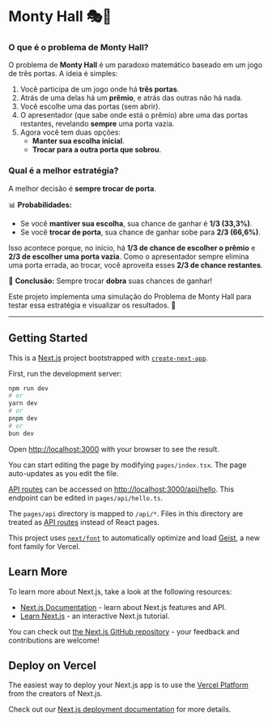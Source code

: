 # Monty Hall 🎭🚪

### O que é o problema de Monty Hall?

O problema de **Monty Hall** é um paradoxo matemático baseado em um jogo de três portas. A ideia é simples:

1. Você participa de um jogo onde há **três portas**.
2. Atrás de uma delas há um **prêmio**, e atrás das outras não há nada.
3. Você escolhe uma das portas (sem abrir).
4. O apresentador (que sabe onde está o prêmio) abre uma das portas restantes, revelando **sempre** uma porta vazia.
5. Agora você tem duas opções:
   - **Manter sua escolha inicial**.
   - **Trocar para a outra porta que sobrou**.

### Qual é a melhor estratégia?

A melhor decisão é **sempre trocar de porta**.

📊 **Probabilidades:**
- Se você **mantiver sua escolha**, sua chance de ganhar é **1/3 (33,3%)**.
- Se você **trocar de porta**, sua chance de ganhar sobe para **2/3 (66,6%)**.

Isso acontece porque, no início, há **1/3 de chance de escolher o prêmio** e **2/3 de escolher uma porta vazia**. Como o apresentador sempre elimina uma porta errada, ao trocar, você aproveita esses **2/3 de chance restantes**.

🎯 **Conclusão:** Sempre trocar **dobra** suas chances de ganhar!

Este projeto implementa uma simulação do Problema de Monty Hall para testar essa estratégia e visualizar os resultados. 🚀

---

## Getting Started

This is a [Next.js](https://nextjs.org) project bootstrapped with [`create-next-app`](https://nextjs.org/docs/pages/api-reference/create-next-app).

First, run the development server:

```bash
npm run dev
# or
yarn dev
# or
pnpm dev
# or
bun dev
```

Open [http://localhost:3000](http://localhost:3000) with your browser to see the result.

You can start editing the page by modifying `pages/index.tsx`. The page auto-updates as you edit the file.

[API routes](https://nextjs.org/docs/pages/building-your-application/routing/api-routes) can be accessed on [http://localhost:3000/api/hello](http://localhost:3000/api/hello). This endpoint can be edited in `pages/api/hello.ts`.

The `pages/api` directory is mapped to `/api/*`. Files in this directory are treated as [API routes](https://nextjs.org/docs/pages/building-your-application/routing/api-routes) instead of React pages.

This project uses [`next/font`](https://nextjs.org/docs/pages/building-your-application/optimizing/fonts) to automatically optimize and load [Geist](https://vercel.com/font), a new font family for Vercel.

## Learn More

To learn more about Next.js, take a look at the following resources:

- [Next.js Documentation](https://nextjs.org/docs) - learn about Next.js features and API.
- [Learn Next.js](https://nextjs.org/learn-pages-router) - an interactive Next.js tutorial.

You can check out [the Next.js GitHub repository](https://github.com/vercel/next.js) - your feedback and contributions are welcome!

## Deploy on Vercel

The easiest way to deploy your Next.js app is to use the [Vercel Platform](https://vercel.com/new?utm_medium=default-template&filter=next.js&utm_source=create-next-app&utm_campaign=create-next-app-readme) from the creators of Next.js.

Check out our [Next.js deployment documentation](https://nextjs.org/docs/pages/building-your-application/deploying) for more details.